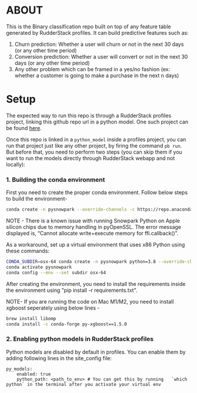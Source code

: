 # ABOUT

This is the Binary classification repo built on top of any feature table generated by RudderStack profiles. It can build predictive features such as:
1. Churn prediction: Whether a user will churn or not in the next 30 days (or any other time period)
2. Conversion prediction: Whether a user will convert or not in the next 30 days (or any other time period)
3. Any other problem which can be framed in a yes/no fashion (ex: whether a customer is going to make a purchase in the next n days)

# Setup 
The expected way to run this repo is through a RudderStack profiles project, linking this github repo url in a python model. One such project can be found [here](https://github.com/rudderlabs/rudderstack-profiles-shopify-churn.git).

Once this repo is linked in a `python_model` inside a profiles project, you can run that project just like any other project, by firing the command `pb run`. But before that, you need to perform two steps (you can skip them if you want to run the models directly through RudderStack webapp and not locally):

### 1. Building the conda environment

First you need to create the proper conda environment. Follow below steps to build the environment-
```bash
conda create -n pysnowpark --override-channels -c https://repo.anaconda.com/pkgs/snowflake python=3.8
```

NOTE - There is a known issue with running Snowpark Python on Apple silicon chips due to memory handling in pyOpenSSL. The error message displayed is, “Cannot allocate write+execute memory for ffi.callback()”.

As a workaround, set up a virtual environment that uses x86 Python using these commands:
```bash
CONDA_SUBDIR=osx-64 conda create -n pysnowpark python=3.8 --override-channels -c https://repo.anaconda.com/pkgs/snowflake
conda activate pysnowpark
conda config --env --set subdir osx-64
```
After creating the environment, you need to install the requirements inside the environment using "pip install -r requirements.txt".

NOTE- If you are running the code on Mac M1/M2, you need to install xgboost seperately using below lines -
```bash
brew install libomp
conda install -c conda-forge py-xgboost==1.5.0
```

### 2. Enabling python models in RudderStack profiles

Python models are disabled by default in profiles. You can enable them by adding following lines in the site_config file:
```
py_models:
    enabled: true
    python_path: <path_to_env> # You can get this by running   `which python` in the terminal after you activate your virtual env
```

